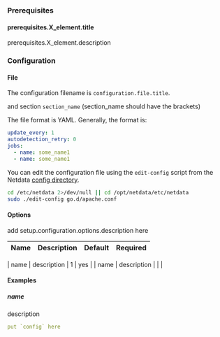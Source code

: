 <!-- prerequisites -->
### Prerequisites

<!-- here we got a list of level 4 headings, that have the description. So: -->
#### prerequisites.X_element.title

prerequisites.X_element.description

<!-- configuration section-->
### Configuration

<!-- file -->
#### File

The configuration filename is `configuration.file.title`.
<!-- if there is section_name also, append a bit to the sentence like: -->
and section `section_name` (section_name should have the brackets)


<!-- templated text -->
The file format is YAML. Generally, the format is:

```yaml
update_every: 1
autodetection_retry: 0
jobs:
  - name: some_name1
  - name: some_name1
```

You can edit the configuration file using the `edit-config` script from the
Netdata [config directory](https://github.com/netdata/netdata/blob/master/docs/configure/nodes.md#the-netdata-config-directory).

```bash
cd /etc/netdata 2>/dev/null || cd /opt/netdata/etc/netdata
sudo ./edit-config go.d/apache.conf
```
<!-- end of templated text -->

<!-- options section -->
#### Options

add setup.configuration.options.description here

<!-- here there is a folding element, so you can do a <details> element with summary the folding.title, if it is disabled, then don't do folding with details-->

<!-- then we need a table, like: -->

| Name | Description | Default | Required |
|:----:|-------------|:-------:|:--------:|
<!-- iterate through array and fill, when default and required are empty and false, make them an empty string. -->
| name | description |    1    |   yes    |
| name | description |         |          |


<!-- examples section -->
#### Examples

<!-- iterate and create one of these for every element in the list -->
##### name

description

<!-- respect folding here -->

```yaml
put `config` here
```

